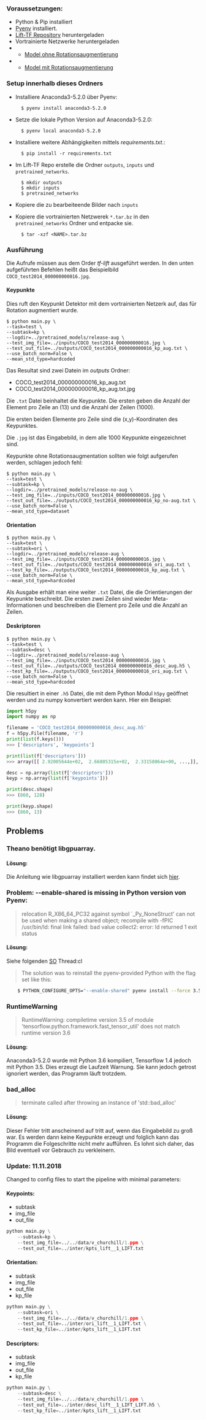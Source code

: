### Voraussetzungen:
- Python & Pip installiert
- [Pyenv](https://github.com/pyenv/pyenv) installiert.
- [Lift-TF Repository](https://github.com/cvlab-epfl/tf-lift) heruntergeladen
- Vortrainierte Netzwerke heruntergeladen
- - [Model ohne Rotationsaugmentierung](http://webhome.cs.uvic.ca/~kyi/files/2018/tflift/release-no-aug.tar.gz)
- - [Model mit Rotationsaugmentierung](http://webhome.cs.uvic.ca/~kyi/files/2018/tflift/release-aug.tar.gz)


### Setup innerhalb dieses Ordners
- Installiere Anaconda3-5.2.0 über Pyenv:

        $ pyenv install anaconda3-5.2.0

- Setze die lokale Python Version auf Anaconda3-5.2.0:

        $ pyenv local anaconda3-5.2.0

- Installiere weitere Abhängigkeiten mittels *requirements.txt*.:

        $ pip install -r requirements.txt

- Im Lift-TF Repo erstelle die Ordner `outputs`, `inputs` und `pretrained_networks`.

        $ mkdir outputs
        $ mkdir inputs
        $ pretrained_networks

- Kopiere die zu bearbeiteende Bilder nach `inputs`
- Kopiere die vortrainierten Netzwerek `*.tar.bz` in den `pretrained_networks` Ordner und entpacke sie.

        $ tar -xzf <NAME>.tar.bz


### Ausführung
Die Aufrufe müssen aus dem Order *tf-lift* ausgeführt werden.
In den unten aufgeführten Befehlen heißt das Beispielbild `COCO_test2014_000000000016.jpg`.

#### Keypunkte
Dies ruft den Keypunkt Detektor mit dem vortrainierten Netzerk auf, das für Rotation augmentiert wurde.

    $ python main.py \
    --task=test \
    --subtask=kp \
    --logdir=../pretrained_models/release-aug \
    --test_img_file=../inputs/COCO_test2014_000000000016.jpg \
    --test_out_file=../outputs/COCO_test2014_000000000016_kp_aug.txt \
    --use_batch_norm=False \
    --mean_std_type=hardcoded

Das Resultat sind zwei Datein im *outputs* Ordner:
- COCO_test2014_000000000016_kp_aug.txt
- COCO_test2014_000000000016_kp_aug.txt.jpg

Die `.txt` Datei beinhaltet die Keypunkte. Die ersten geben die Anzahl der Element pro Zeile an (13) und die Anzahl der Zeilen (1000).

Die ersten beiden Elemente pro Zeile sind die (x,y)-Koordinaten des Keypunktes.

Die `.jpg` ist das Eingabebild, in dem alle 1000 Keypunkte eingezeichnet sind.

Keypunkte ohne Rotationsaugmentation sollten wie folgt aufgerufen werden, schlagen jedoch fehl:

    $ python main.py \
    --task=test \
    --subtask=kp \
    --logdir=../pretrained_models/release-no-aug \
    --test_img_file=../inputs/COCO_test2014_000000000016.jpg \
    --test_out_file=../outputs/COCO_test2014_000000000016_kp_no-aug.txt \
    --use_batch_norm=False \
    --mean_std_type=dataset

#### Orientation

    $ python main.py \
    --task=test \
    --subtask=ori \
    --logdir=../pretrained_models/release-aug \
    --test_img_file=../inputs/COCO_test2014_000000000016.jpg \
    --test_out_file=../outputs/COCO_test2014_000000000016_ori_aug.txt \
    --test_kp_file=../outputs/COCO_test2014_000000000016_kp_aug.txt \
    --use_batch_norm=False \
    --mean_std_type=hardcoded

Als Ausgabe erhält man eine weiter `.txt` Datei, die die Orientierungen der Keypunkte beschreibt. Die ersten zwei Zeilen sind wieder Meta-Informationen und beschreiben die Element pro Zeile und die Anzahl an Zeilen.

#### Deskriptoren

    $ python main.py \
    --task=test \
    --subtask=desc \
    --logdir=../pretrained_models/release-aug \
    --test_img_file=../inputs/COCO_test2014_000000000016.jpg \
    --test_out_file=../outputs/COCO_test2014_000000000016_desc_aug.h5 \
    --test_kp_file=../outputs/COCO_test2014_000000000016_ori_aug.txt \
    --use_batch_norm=False \
    --mean_std_type=hardcoded

Die resultiert in einer `.h5` Datei, die mit dem Python Modul `h5py` geöffnet werden und zu numpy konvertiert werden kann. Hier ein Beispiel:

```python
import h5py
import numpy as np

filename = 'COCO_test2014_000000000016_desc_aug.h5'
f = h5py.File(filename, 'r')
print(list(f.keys()))
>>> ['descriptors', 'keypoints']

print(list(f['descriptors']))
>>> array([[ 2.92005644e+02,  2.66805315e+02,  2.33158064e+00, ...,]], dtype=float32)

desc = np.array(list(f['descriptors']))
keyp = np.array(list(f['keypoints']))

print(desc.shape)
>>> (860, 128)

print(keyp.shape)
>>> (860, 13)
```

## Problems

### Theano benötigt libgpuarray.
#### Lösung:
Die Anleitung wie libgpuarray installiert werden kann findet sich [hier](http://deeplearning.net/software/libgpuarray/installation.html#step-by-step-install).

### Problem: --enable-shared is missing in Python version von Pyenv:
> relocation R_X86_64_PC32 against symbol `_Py_NoneStruct' can not be used when making a shared object; recompile with -fPIC
> /usr/bin/ld: final link failed: bad value
> collect2: error: ld returned 1 exit status

#### Lösung:
Siehe folgenden [SO](https://stackoverflow.com/questions/42582712/relocation-r-x86-64-32s-against-py-notimplementedstruct-can-not-be-used-when) Thread:cl

> The solution was to reinstall the pyenv-provided Python with the flag set like this:

```bash
    $ PYTHON_CONFIGURE_OPTS="--enable-shared" pyenv install --force 3.5.5
```

### RuntimeWarning
> RuntimeWarning: compiletime version 3.5 of module 'tensorflow.python.framework.fast_tensor_util' does not match runtime version 3.6

#### Lösung:
Anaconda3-5.2.0 wurde mit Python 3.6 kompiliert, Tensorflow 1.4 jedoch mit Python 3.5. Dies erzeugt die Laufzeit Warnung. Sie kann jedoch getrost ignoriert werden, das Programm läuft trotzdem.

### bad_alloc
> terminate called after throwing an instance of 'std::bad_alloc'

#### Lösung:
Dieser Fehler tritt anscheinend auf tritt auf, wenn das Eingabebild zu groß war. Es werden dann keine Keypunkte erzeugt und folglich kann das Programm die Folgeschritte nicht mehr aufführen.
Es lohnt sich daher, das Bild eventuell vor Gebrauch zu verkleinern.


### Update:  11.11.2018
Changed to config files to start the pipeline with minimal parameters:
#### Keypoints:
- subtask
- img_file
- out_file

```python
python main.py \
    --subtask=kp \
    --test_img_file=../../data/v_churchill/1.ppm \
    --test_out_file=../inter/kpts_lift__1_LIFT.txt
```

#### Orientation:
- subtask
- img_file
- out_file
- kp_file

```python
python main.py \
    --subtask=ori \
    --test_img_file=../../data/v_churchill/1.ppm \
    --test_out_file=../inter/ori_lift__1_LIFT.txt \
    --test_kp_file=../inter/kpts_lift__1_LIFT.txt
```

#### Descriptors:
- subtask
- img_file
- out_file
- kp_file

```python
python main.py \
    --subtask=desc \
    --test_img_file=../../data/v_churchill/1.ppm \
    --test_out_file=../inter/desc_lift__1_LIFT_LIFT.h5 \
    --test_kp_file=../inter/kpts_lift__1_LIFT.txt
```

